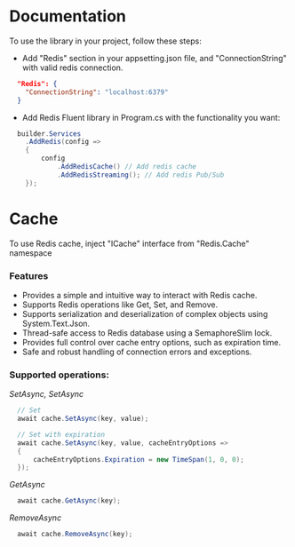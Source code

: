 Documentation
==========================

To use the library in your project, follow these steps:
>
 - Add "Redis" section in your appsetting.json file, and "ConnectionString" with valid redis connection.

```json
  "Redis": {
    "ConnectionString": "localhost:6379"
  }
```

 - Add Redis Fluent library in Program.cs with the functionality you want:
```C#
  builder.Services
    .AddRedis(config =>
    {
        config
            .AddRedisCache() // Add redis cache
            .AddRedisStreaming(); // Add redis Pub/Sub
    });
```


# Cache
To use Redis cache, inject "ICache" interface from "Redis.Cache" namespace

### Features
 - Provides a simple and intuitive way to interact with Redis cache.
 - Supports Redis operations like Get, Set, and Remove.
 - Supports serialization and deserialization of complex objects using System.Text.Json.
 - Thread-safe access to Redis database using a SemaphoreSlim lock.
 - Provides full control over cache entry options, such as expiration time.
 - Safe and robust handling of connection errors and exceptions.

### Supported operations:

<i>SetAsync, SetAsync<T></i>
```C#
  // Set
  await cache.SetAsync(key, value);

  // Set with expiration
  await cache.SetAsync(key, value, cacheEntryOptions =>
  {
      cacheEntryOptions.Expiration = new TimeSpan(1, 0, 0);
  });
```

<i>GetAsync</i>
```C#
  await cache.GetAsync(key);
```

<i>RemoveAsync</i>
```C#
  await cache.RemoveAsync(key);
```

